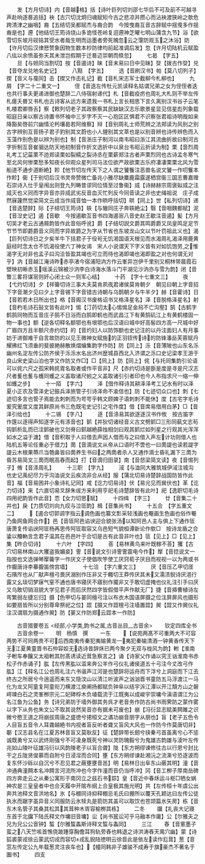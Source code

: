 <!-- { "loadSidebar": true } -->
　　发【方月切诗】内【音越格】括【诗叶巨列切刘邵七华后不可及前不可越寻声赴响逐晷追括】袂【古穴切沈炯归魂赋矧今古之悲凉并攒心而沾袂渡狭岭之欹危跨清津之幽咽】裔【五结切吴都赋杰与裔合韵　今按曳裔互音古辞赋中揺曵多作揺裔是也】遰【他结切王筠诗烧山多诡怪苍岭复迢遰神芝曜七明山蒲含九节】浴【欲雪切东坡月砚铭其受水者哉生明而运墨者旁死魄忽云之霮防观玉之沐浴】防【许月切后汉律厯赞象因物生数本杪防律均前起准调后发】忽【许月切陆机云赋盈八纮以余愤虽弥天其未泄岂假期于迁晷迈崇朝而倐忽】
　　七曷　【字五】
　　旦【与妲同当割切】按【音遏诗】昧【音末易曰日中见昧】癹【拨古作癹】兑【音夺龙兑地名史记】
　　八黠　【字五】
　　选【音刷汉书】帕【莫八切列子】揳【音义与戞同】击【揳又作击礼记】截【音札宋志军士截柳今札柳也】
　　九屑　【字二十二重文一】
　　侄【音迭左传杜元凯读释名姑谓兄弟之女为侄侄者迭也共行事夫更递进御也楚辞二八侍宿射递代】札【音截疫疠也周礼大札则不举左传札瘥夭昬又书札也古诗客从远方来遗我一书札上言长相思下言久离别汉书谷子云笔札楼君卿唇舌】察【敕列切老子其政察察其民缺缺汉志乐歌景星显见信星彪列象载昭庭日亲以察古诗置书怀袖中三岁字不灭一心抱区区惧君不识察张君祖诗明哉如来降豁矣啓前穴幽情沦杇壤曷若阿维察】辩【音别周礼士师荒辨之法郑读为风别之别　古字辨别互音扬子君子豹别其文蔚也小人貍别其文萃也是以别音辨也诗传辨色而入玉藻作别色是以辨为别也】制【音浙庄子制河以南韦昭曰浙江其流曲折故曰制河古字折制互音崔骃达防天地初制音作折文选折中以泉台韦昭云折读为制】栗【音烈周礼考工记菑栗不迆郑读栗如裂繻之裂诗丞在栗薪郑注古者声栗烈同也古诗孟冬寒气至北风何惨栗愁多知夜长仰观众星列司马法位欲严政欲栗古乐府凄凄栗栗北风为雪船道不通步道断絶】飻【他节切左传天下之人谓之饕餮注恶兽名说文饕一作叨餮本作飻】衞【于别切后汉书灵帝赞微亡备兆小雅尽缺麋鹿霜露遂栖宫衞三国志曹嘉赠石崇诗入仕于皇闱出则登九列畴昔谬同位情至过鲁衞】烕【诗赫赫宗周褒姒烕之注烕灭也义同而字异音亦异烕武劣反音血灭忙列反今同音读之非也史绳祖说　庄子成然寐籧然觉梁简文云成当作烕音恤一本作晎呼括切】晎【同上】世【私列切诗】递【音迭楚辞】际【子结切王筠诗】轶【与辙同庄子奔轶絶尘】翳【音咽魏都赋】泥【音湼史记】遏【音歇　今按遏歇互音书四海遏宻八音史赵王歇注音遏】髪【方月切吴才老云古通屑韵皆作此音俗呼讹】爵【子结切説文爵其鸣爵爵又凤皇鸣足足节节节节即爵爵音义同而字异故爵之为字从节省也东坡龙山文以节叶罚祖此义也】渴【巨列切诗日之夕矣羊牛下括君子于役茍无饥渇国语天根见而水渴周礼渴泽用鹿黄庭经时念太仓不饥渴役使六丁神女谒　宋人小说谓天下字义皆有对如饥饱劳之惟渴字无对非也孟子曰沟浍皆盈其竭也可立而待也渴即竭也渴即盈之对也何谓无对乎】汭【音越江淹诗昨赤亭渚今宿浦阳汭方作云峯异岂伊千里别又桐林带晨霞石壁映初晰赤玉瑶溪云锦被沙汭李白诗海水落斗门平湖见沙汭亦与雪为韵】闭【音瞥三畧将谋宻则奸心闭士众一则军心结】
　　十药　【字十七重文三】
　　夜【弋灼切诗】夕【祥籥切诗三事大夫莫肯夙夜君诸侯莫肯朝夕　朝见曰朝上字音招下字音潮夕见曰夕上字音锡下字音错古诗朝与乌鹊朝夕与牛羊夕】赫【音霍诗】日【音若若木日所出也】格【音阁汉书废格诏书又格泽星名】泽【音脱格泽星名】射【音杓毛诗石鼔文皆有此叶】惕【汀药切太心惕惕足金舄不亡沟壑】鹄【古鹤字　鹤鹄同物而互音庄子鹄不日浴而白鹄即鹤也而武昌江下有黄鹄矶江上有黄鹤楼固一物一事也】额【逆各切释名额鄂也有垠鄂也后汉语曰城中好高髻四方高一尺城中好广眉四方且半额尺赤约切】的【音灼妇人以防饰额也史记注的以丹注面妇人有月事妨于进御难于自言故防的以见王微神女赋施的正羽钗传诗的防锋潘岳芙蓉赋丹耀拂红飞须垂的斐披赩赫散焕熠爚集韵字作防】防【同上】泺【音薄陂也山东名泺幽州名淀左传公防齐侯于泺泺水名出济州歴城县西北入济谓之泺口史记梁孝王游于良山宋史梁山泊也字又作防又作□】□【同上】防【同上】侂【与托同集韵引论语可以侂六尺之孤宋韩侂胄名取者或作平音非】尺【赤约切诗是斵是度是寻是尺汉志尺者蒦也蒦与蠖同蠖之义盖取诸尺蚓之义盖取诸引引者印也今人布指求尺一缩一伸如蠖之步】
　　十一陌　【字六】
　　泽【借作释诗其耕泽泽考工记水有时以泽夏小正农及雪泽史记振兵泽旅管子引诗泽命不渝信也】防【七迹切众口也】刺【七迹切多言也管子焉能去刺刺而为咢咢乎韩文顾婢子语刺刺不能休】度【古宅字毛诗爰究爰度又度其鲜原尚书三危既宅史记引之宅作度】借【音席易借用白茅】□【音泽引给也】
　　十二锡　【字八】
　　逐【音涤易其欲逐逐汉书作攸　按古笛字作篴以逐得声知逐字元有涤音也】釽【并狄切诸经音义古文劈釽□三形同蓻文志茍钩釽析乱而已注釽破也又剑脊曰釽越絶薛烛相剑曰观其釽烂如列星之行观其光浑浑如水之溢于溏】借【音积取于人曰借去声因人借而与之曰借入声左计功则借人也陆机五等论任重必于借力】啇【音滴说文从帝从口语时不啻也一曰啇諟也读若諟字諟云木根果蔕爪当匏鼻皆曰啇养生书曰之两啇者杀人又通作滴士昏礼漏下三啇为昏苏易简文三啇而眠高舂而起】打【音滴归田录】南【音惄梁简文读】夜【音惕列子】脩【音涤周礼】
　　十三职　【字九】
　　淢【与洫同大雅筑城伊淢注城沟也史记禹纪尽力乎沟洫说文云疾流非合从经】服【蒲北切易诗楚辞战国防皆作此音】福【音易困井小象诗礼记同】戒【讫力切易诗】伏【易兊见而巽伏也】革【讫力切诗】来【六直切易爻辞朱绂方来利用亨祀毛诗楚辞皆有此叶】祀【逸职切毛诗四用祀韵皆作此音】恧【女力切思赋】
　　十四缉　【字三】
　　廿【音集二十并也】戾【力质切刘向九叹与泣匼韵】楫【音集尚书】
　　十五合　【字五重文二】
　　【遏合切郭调字指云调色画也纂文彯采轻浅画也罨画生色画也俗作罨乃鱼网鱼网合作】邑【音匼阿邑谄谀迎合貌张汤以知阿邑人主与俱上下通作匼唐萧复传谄谀阿匼杨再思传阿匼取容又乌邑短气貌桓谭新论作歍□　按诗龙盾之合鋈以觼軜言念君子温其在邑邑叶于合切是古有此音非叶也】匼【见上】□【见上】集【昨合切诗】
　　十六叶　【字四】
　　荅【易林黄鸟来叶既稼不荅】玃【古穴切易林南山大玃盗我媚妾】霅【音说文引诗霅霅震电今作】擪【音捻说文一指按也文选弹琴擪籥字一作厌文子使倡吹竽使工厌窍荀子厌目而视视一以为两或书作擫唐诗李摹擫笛傍宫墙】
　　十七洽　【字六重文三】
　　厌【音压乙甲切厓石隤厏也从厂猒声檀弓畏厌溺别作压非又于輙切王莽传厌其未又濡渍貎诗厌浥行露又幺琰切梦寐气窒不通也唐书寝厌不寤别作魇非又于敢切虚掩也仪礼注引手曰厌又乌敢切销沮貌大学见君子而后厌然四字皆假借平声作猒无厂】捷【音揷曹植诗左弯繁弱左捷忘归】摄【色甲切与翣同檀弓注以布衣木国语屏摄之位注屏屏风也摄形如要扇皆所以分别尊卑祭祀之位】歰【摄又作歰檀弓注墙置歰】翜【歰又作翜仪礼注汉谓扇为摄通作翜】防【翣又作防郑云歰本一作防】











　　古音猎要卷五
<经部,小学类,韵书之属,古音丛目__古音余>
　　钦定四库全书
　　古音余卷一
　　明　杨慎　撰
　　一东
　　【说苑两髙不可重两大不可容两势不可同两贵不可后西南夷传秦犯夷输黄龙一夷犯秦输清酒一钟黄香传天下无江夏黄童晋书石仲容姣无选诗昔辞秌已两今聚夕无双与栊风为韵】軵【淮南子軵车奉饟又太祖軵其肘髙诱读近茸急察言之】诵【诗家父作诵以究王讻淮南书赤松子作赤诵子】肱【左传黑肱以滥来奔公羊作弓仪礼诸侯道五十弓注今丈改弓作肱】江【释名江公也周礼注六书谐声江河是也楚辞将运舟而下浮兮上洞庭而下江去终古之所居兮今逍遥而来东又隐汶山以清江听波声之汹汹晋书童防五马浮渡江一马化为龙又阿童复阿童衔刀横渡江庾阐扬都赋负钟阜以结宇泝江潭以开江頽方山之磐崿竦白石之灵峯栁宗元二妃碑桴木负埴载流于江既夷以成峻宇崇墉今滇语谓江为公名江鱼为公鱼】务【诗兄弟防于墙外御其务呉才老音务作防古尚书雨霁防之蒙作雾以字下从务也朱文公不取其说然吴音亦有据未可废也】崩【冯衍显志赋美闗雎之识微兮愍王道之将崩拔周唐之盛徳兮捃桓文之谲功崩音朋字从朋也】盲【老子五色令人目盲五音令人耳聋越絶书内视者盲反听者聋又盲风大风也一作防今作莫唐切非】鄳【汉志县名在江夏苏林音盲又莫耿反】征【楚辞带长劒兮挟秦弓首虽离兮心不惩诚既勇兮又以武终刚强兮不可凌身既死兮神以灵防魄毅兮为鬼雄古韵雄与淩叶左传兆如山陵叶征雄冯衍以风韵陵老子以盲合聋】陇【东方朔缪谏修往古以行恩兮封比干之丘陇贤俊慕而自附兮日浸淫而合同】壅【东方朔缪谏赴湘沅之流澌兮恐逐波而复东怀沙砾以自沉兮不忍见君之蔽壅壅音邕】明【易林日出阜东山蔽其明】潼【音冲通典潼闗本名冲闗言河流所冲也今字作潼而音仍当呼冲】冈【音工栁子厚南岳碑四方奔走云之从秦公寓形于南冈立之兹石书踪】皇【音近中春秌运斗枢□牺女娲神农是三皇皇者中也合天履中开隂布纲上合皇极其施光明】共【左传桓十年虞公出奔共池释文音洪地名】氷【与棚同诗抑释棚忌毛氏曰掤所以覆天孔颖达曰左传公徒执氷而踞字虽异音义同服防云氷犊丸是箭防其盖可以取饮也苍颉篇氷矢房】栋【音东木名管子其桑其松其其茸种木胥容榆栁其栋】
　　二冬
　　牖【礼丧大记寝东首于北牖下陆氏释文作墉旧音墉】讼【尚书嚚讼可乎马融本作庸】公【尔雅夫之兄为兄公公音钟】蜤【尔雅蜤螽斯诗释文蜤与螽同】
　　三江
　　舂【音窻墨子蛮之八天竺咳首憔侥跛踵穿胸儋耳狗轨旁舂也韩退之诗洪涛舂天禺穴幽】蒙【诗狐裘蒙戎徐云蒙武切戎而容切戎乱貎陆徳明云徐音此是依左读作尨茸】葱【音窓左传定公九年载葱灵注丧车也】【幢同韩非子雄骏不成寿于旗豪杰不著名于圗书】
　　四支
